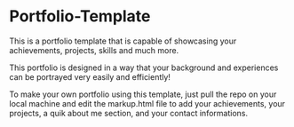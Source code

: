 # Portfolio-Template
This is a portfolio template that is capable of showcasing your achievements, projects, skills and much more.

This portfolio is designed in a way that your background and experiences can be portrayed very easily and efficiently!

To make your own portfolio using this template, just pull the repo on your local machine and edit the markup.html file to add your achievements, your projects, a quik about me section, and your contact informations.
